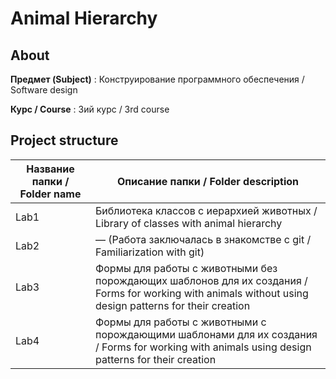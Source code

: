 # Animal Hierarchy

## About

**Предмет (Subject)** :  Конструирование программного обеспечения / Software design

**Курс / Course** : 3ий курс / 3rd course

## Project structure

Название папки / Folder name  | Описание папки / Folder description
----------------|----------------------
Lab1 | Библиотека классов с иерархией животных / Library of classes with animal hierarchy  
Lab2 | — (Работа заключалась в знакомстве с git / Familiarization with git)
Lab3 | Формы для работы с животными без порождающих шаблонов для их создания / Forms for working with animals without using design patterns for their creation
Lab4 | Формы для работы с животными с порождающими шаблонами для их создания / Forms for working with animals using design patterns for their creation
